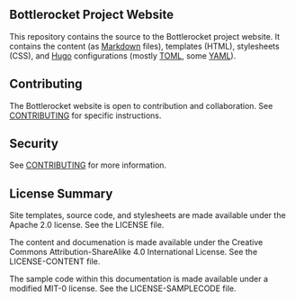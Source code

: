 ## Bottlerocket Project Website

This repository contains the source to the Bottlerocket project website. It contains the content (as [Markdown](https://commonmark.org/) files), templates (HTML), stylesheets (CSS), and [Hugo](https://gohugo.io/) configurations (mostly [TOML](https://toml.io/en/), some [YAML](https://yaml.org/)).


## Contributing

The Bottlerocket website is open to contribution and collaboration. See [CONTRIBUTING](CONTRIBUTING.md) for specific instructions.


## Security

See [CONTRIBUTING](CONTRIBUTING.md#security-issue-notifications) for more information.

## License Summary

Site templates, source code, and stylesheets are made available under the Apache 2.0 license. See the LICENSE file.

The content and documenation is made available under the Creative Commons Attribution-ShareAlike 4.0 International License. See the LICENSE-CONTENT file.

The sample code within this documentation is made available under a modified MIT-0 license. See the LICENSE-SAMPLECODE file.

